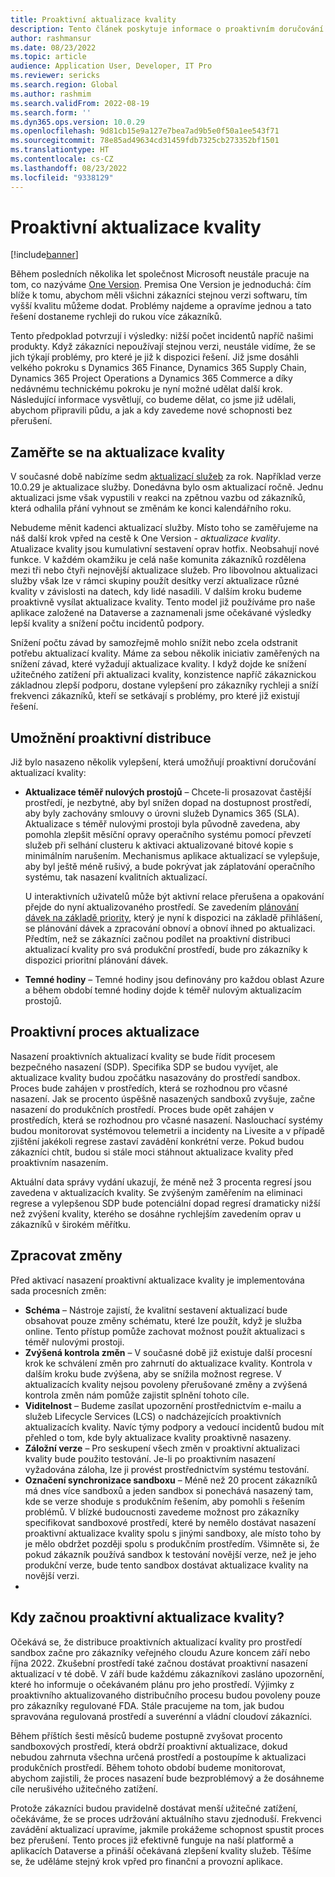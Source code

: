 ```yaml
---
title: Proaktivní aktualizace kvality
description: Tento článek poskytuje informace o proaktivním doručování aktualizací kvality.
author: rashmansur
ms.date: 08/23/2022
ms.topic: article
audience: Application User, Developer, IT Pro
ms.reviewer: sericks
ms.search.region: Global
ms.author: rashmim
ms.search.validFrom: 2022-08-19
ms.search.form: ''
ms.dyn365.ops.version: 10.0.29
ms.openlocfilehash: 9d81cb15e9a127e7bea7ad9b5e0f50a1ee543f71
ms.sourcegitcommit: 78e85ad49634cd31459fdb7325cb273352bf1501
ms.translationtype: HT
ms.contentlocale: cs-CZ
ms.lasthandoff: 08/23/2022
ms.locfileid: "9338129"
---
```

# <a name="proactive-quality-updates"></a>Proaktivní aktualizace kvality

[!include[banner](../includes/banner.md)]

Během posledních několika let společnost Microsoft neustále pracuje na tom, co nazýváme [One Version](../../dev-itpro/lifecycle-services/oneversion-overview.md). Premisa One Version je jednoduchá: čím blíže k tomu, abychom měli všichni zákazníci stejnou verzi softwaru, tím vyšší kvalitu můžeme dodat. Problémy najdeme a opravíme jednou a tato řešení dostaneme rychleji do rukou více zákazníků.

Tento předpoklad potvrzují i výsledky: nižší počet incidentů napříč našimi produkty. Když zákazníci nepoužívají stejnou verzi, neustále vidíme, že se jich týkají problémy, pro které je již k dispozici řešení. Již jsme dosáhli velkého pokroku s Dynamics 365 Finance, Dynamics 365 Supply Chain, Dynamics 365 Project Operations a Dynamics 365 Commerce a díky nedávnému technickému pokroku je nyní možné udělat další krok. Následující informace vysvětlují, co budeme dělat, co jsme již udělali, abychom připravili půdu, a jak a kdy zavedeme nové schopnosti bez přerušení.

## <a name="focus-on-quality-updates"></a>Zaměřte se na aktualizace kvality

V současné době nabízíme sedm [aktualizací služeb](public-preview-releases.md) za rok. Například verze 10.0.29 je aktualizace služby. Donedávna bylo osm aktualizací ročně. Jednu aktualizaci jsme však vypustili v reakci na zpětnou vazbu od zákazníků, která odhalila přání vyhnout se změnám ke konci kalendářního roku.

Nebudeme měnit kadenci aktualizací služby. Místo toho se zaměřujeme na náš další krok vpřed na cestě k One Version - *aktualizace kvality*. Atualizace kvality jsou kumulativní sestavení oprav hotfix. Neobsahují nové funkce. V každém okamžiku je celá naše komunita zákazníků rozdělena mezi tři nebo čtyři nejnovější aktualizace služeb. Pro libovolnou aktualizaci služby však lze v rámci skupiny použít desítky verzí aktualizace různé kvality v závislosti na datech, kdy lidé nasadili. V dalším kroku budeme proaktivně vysílat aktualizace kvality. Tento model již používáme pro naše aplikace založené na Dataverse a zaznamenali jsme očekávané výsledky lepší kvality a snížení počtu incidentů podpory.

Snížení počtu závad by samozřejmě mohlo snížit nebo zcela odstranit potřebu aktualizací kvality. Máme za sebou několik iniciativ zaměřených na snížení závad, které vyžadují aktualizace kvality. I když dojde ke snížení užitečného zatížení při aktualizaci kvality, konzistence napříč zákaznickou základnou zlepší podporu, dostane vylepšení pro zákazníky rychleji a sníží frekvenci zákazníků, kteří se setkávají s problémy, pro které již existují řešení.

## <a name="making-proactive-distribution-possible"></a>Umožnění proaktivní distribuce

Již bylo nasazeno několik vylepšení, která umožňují proaktivní doručování aktualizací kvality:

- **Aktualizace téměř nulových prostojů** – Chcete-li prosazovat častější prostředí, je nezbytné, aby byl snížen dopad na dostupnost prostředí, aby byly zachovány smlouvy o úrovni služeb Dynamics 365 (SLA). Aktualizace s téměř nulovými prostoji byla původně zavedena, aby pomohla zlepšit měsíční opravy operačního systému pomocí převzetí služeb při selhání clusteru k aktivaci aktualizované bitové kopie s minimálním narušením. Mechanismus aplikace aktualizací se vylepšuje, aby byl ještě méně rušivý, a bude pokrývat jak záplatování operačního systému, tak nasazení kvalitních aktualizací.

    U interaktivních uživatelů může být aktivní relace přerušena a opakování přejde do nyní aktualizovaného prostředí. Se zavedením [plánování dávek na základě priority](../../dev-itpro/sysadmin/priority-based-batch-scheduling.md), který je nyní k dispozici na základě přihlášení, se plánování dávek a zpracování obnoví a obnoví ihned po aktualizaci. Předtím, než se zákazníci začnou podílet na proaktivní distribuci aktualizací kvality pro svá produkční prostředí, bude pro zákazníky k dispozici prioritní plánování dávek.

- **Temné hodiny** – Temné hodiny jsou definovány pro každou oblast Azure a během období temné hodiny dojde k téměř nulovým aktualizacím prostojů.

## <a name="the-proactive-update-process"></a>Proaktivní proces aktualizace

Nasazení proaktivních aktualizací kvality se bude řídit procesem bezpečného nasazení (SDP). Specifika SDP se budou vyvíjet, ale aktualizace kvality budou zpočátku nasazovány do prostředí sandbox. Proces bude zahájen v prostředích, která se rozhodnou pro včasné nasazení. Jak se procento úspěšně nasazených sandboxů zvyšuje, začne nasazení do produkčních prostředí. Proces bude opět zahájen v prostředích, která se rozhodnou pro včasné nasazení. Naslouchací systémy budou monitorovat systémovou telemetrii a incidenty na Livesite a v případě zjištění jakékoli regrese zastaví zavádění konkrétní verze. Pokud budou zákazníci chtít, budou si stále moci stáhnout aktualizace kvality před proaktivním nasazením.

Aktuální data správy vydání ukazují, že méně než 3 procenta regresí jsou zavedena v aktualizacích kvality. Se zvýšeným zaměřením na eliminaci regrese a vylepšenou SDP bude potenciální dopad regresí dramaticky nižší než zvýšení kvality, kterého se dosáhne rychlejším zavedením oprav u zákazníků v širokém měřítku.

## <a name="process-changes"></a>Zpracovat změny

Před aktivací nasazení proaktivní aktualizace kvality je implementována sada procesních změn:

- **Schéma** – Nástroje zajistí, že kvalitní sestavení aktualizací bude obsahovat pouze změny schématu, které lze použít, když je služba online. Tento přístup pomůže zachovat možnost použít aktualizaci s téměř nulovými prostoji.
- **Zvýšená kontrola změn** – V současné době již existuje další procesní krok ke schválení změn pro zahrnutí do aktualizace kvality. Kontrola v dalším kroku bude zvýšena, aby se snížila možnost regrese. V aktualizacích kvality nejsou povoleny přerušované změny a zvýšená kontrola změn nám pomůže zajistit splnění tohoto cíle.
- **Viditelnost** – Budeme zasílat upozornění prostřednictvím e-mailu a služeb Lifecycle Services (LCS) o nadcházejících proaktivních aktualizacích kvality. Navíc týmy podpory a vedoucí incidentů budou mít přehled o tom, kde byly aktualizace kvality proaktivně nasazeny.
- **Záložní verze** – Pro seskupení všech změn v proaktivní aktualizaci kvality bude použito testování. Je-li po proaktivním nasazení vyžadována záloha, lze ji provést prostřednictvím systému testování.
- **Označení synchronizace sandboxu** – Méně než 20 procent zákazníků má dnes více sandboxů a jeden sandbox si ponechává nasazený tam, kde se verze shoduje s produkčním řešením, aby pomohli s řešením problémů. V blízké budoucnosti zavedeme možnost pro zákazníky specifikovat sandboxové prostředí, které by nemělo dostávat nasazení proaktivní aktualizace kvality spolu s jinými sandboxy, ale místo toho by je mělo obdržet později spolu s produkčním prostředím. Všimněte si, že pokud zákazník používá sandbox k testování novější verze, než je jeho produkční verze, bude tento sandbox dostávat aktualizace kvality na novější verzi.
- 
## <a name="when-will-proactive-quality-updates-start"></a>Kdy začnou proaktivní aktualizace kvality?

Očekává se, že distribuce proaktivních aktualizací kvality pro prostředí sandbox začne pro zákazníky veřejného cloudu Azure koncem září nebo října 2022. Zkušební prostředí také začnou dostávat proaktivní nasazení aktualizací v té době. V září bude každému zákazníkovi zasláno upozornění, které ho informuje o očekávaném plánu pro jeho prostředí. Výjimky z proaktivního aktualizovaného distribučního procesu budou povoleny pouze pro zákazníky regulované FDA. Stále pracujeme na tom, jak budou spravována regulovaná prostředí a suverénní a vládní cloudoví zákazníci.

Během příštích šesti měsíců budeme postupně zvyšovat procento sandboxových prostředí, která obdrží proaktivní aktualizace, dokud nebudou zahrnuta všechna určená prostředí a postoupíme k aktualizaci produkčních prostředí. Během tohoto období budeme monitorovat, abychom zajistili, že proces nasazení bude bezproblémový a že dosáhneme cíle nerušivého užitečného zatížení.

Protože zákazníci budou pravidelně dostávat menší užitečné zatížení, očekáváme, že se proces udržování aktuálního stavu zjednoduší. Frekvenci zavádění aktualizací upravíme, jakmile prokážeme schopnost spustit proces bez přerušení. Tento proces již efektivně funguje na naší platformě a aplikacích Dataverse a přináší očekávaná zlepšení kvality služeb. Těšíme se, že uděláme stejný krok vpřed pro finanční a provozní aplikace.
